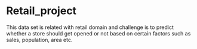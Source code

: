 # Retail_project
This data set is related with retail domain and challenge is to predict whether a store should get opened or not based on certain factors such as sales, population, area etc.

